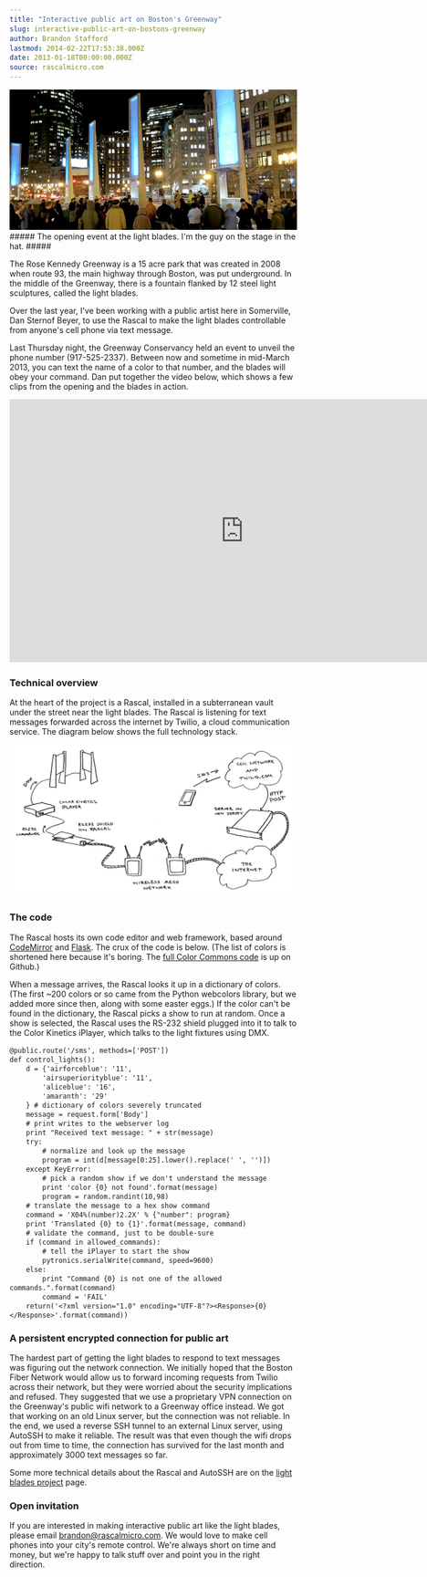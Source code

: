 ```yaml
---
title: "Interactive public art on Boston's Greenway"
slug: interactive-public-art-on-bostons-greenway
author: Brandon Stafford
lastmod: 2014-02-22T17:53:38.000Z
date: 2013-01-18T00:00:00.000Z
source: rascalmicro.com
---
```

<img src="/img/light-blades-opening-2013-01-10.jpg">
##### The opening event at the light blades. I'm the guy on the stage in the hat. #####

The Rose Kennedy Greenway is a 15 acre park that was created in 2008 when route 93, the main highway through Boston, was put underground. In the middle of the Greenway, there is a fountain flanked by 12 steel light sculptures, called the light blades.

Over the last year, I've been working with a public artist here in Somerville, Dan Sternof Beyer, to use the Rascal to make the light blades controllable from anyone's cell phone via text message.

Last Thursday night, the Greenway Conservancy held an event to unveil the phone number (917-525-2337). Between now and sometime in mid-March 2013, you can text the name of a color to that number, and the blades will obey your command. Dan put together the video below, which shows a few clips from the opening and the blades in action.

<iframe class="span14" src="http://player.vimeo.com/video/57427317?title=0&amp;byline=0&amp;color=C6433C" width="820" height="461" frameborder="0" webkitAllowFullScreen mozallowfullscreen allowFullScreen></iframe>

### Technical overview ###

At the heart of the project is a Rascal, installed in a subterranean vault under the street near the light blades. The Rascal is listening for text messages forwarded across the internet by Twilio, a cloud communication service. The diagram below shows the full technology stack.

<img src="/img/light-blades-overview.png" width="820px">

### The code ###

The Rascal hosts its own code editor and web framework, based around [CodeMirror][3] and [Flask][4]. The crux of the code is below. (The list of colors is shortened here because it's boring. The [full Color Commons code][1] is up on Github.)

When a message arrives, the Rascal looks it up in a dictionary of colors. (The first ~200 colors or so came from the Python webcolors library, but we added more since then, along with some easter eggs.) If the color can't be found in the dictionary, the Rascal picks a show to run at random. Once a show is selected, the Rascal uses the RS-232 shield plugged into it to talk to the Color Kinetics iPlayer, which talks to the light fixtures using DMX.

```language-python
@public.route('/sms', methods=['POST'])
def control_lights():
    d = {'airforceblue': '11',
        'airsuperiorityblue': '11',
        'aliceblue': '16',
        'amaranth': '29' 
    } # dictionary of colors severely truncated
    message = request.form['Body']
    # print writes to the webserver log
    print "Received text message: " + str(message)
    try:
        # normalize and look up the message
        program = int(d[message[0:25].lower().replace(' ', '')])
    except KeyError:
        # pick a random show if we don't understand the message
        print 'color {0} not found'.format(message)
        program = random.randint(10,98)
    # translate the message to a hex show command
    command = 'X04%(number)2.2X' % {"number": program}
    print 'Translated {0} to {1}'.format(message, command)
    # validate the command, just to be double-sure
    if (command in allowed_commands):
        # tell the iPlayer to start the show
        pytronics.serialWrite(command, speed=9600)
    else:
        print "Command {0} is not one of the allowed commands.".format(command)
        command = 'FAIL'
    return('<?xml version="1.0" encoding="UTF-8"?><Response>{0}</Response>'.format(command))
```

### A persistent encrypted connection for public art ###

The hardest part of getting the light blades to respond to text messages was figuring out the network connection. We initially hoped that the Boston Fiber Network would allow us to forward incoming requests from Twilio across their network, but they were worried about the security implications and refused. They suggested that we use a proprietary VPN connection on the Greenway's public wifi network to a Greenway office instead. We got that working on an old Linux server, but the connection was not reliable. In the end, we used a reverse SSH tunnel to an external Linux server, using AutoSSH to make it reliable. The result was that even though the wifi drops out from time to time, the connection has survived for the last month and approximately 3000 text messages so far.

Some more technical details about the Rascal and AutoSSH are on the [light blades project][2] page.

### Open invitation ###

If you are interested in making interactive public art like the light blades, please email brandon@rascalmicro.com. We would love to make cell phones into your city's remote control. We're always short on time and money, but we're happy to talk stuff over and point you in the right direction.

[1]: https://gist.github.com/4494118
[2]: http://rascalmicro.com/docs/project-light-blades.html
[3]: http://codemirror.net
[4]: http://flask.pocoo.org/